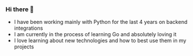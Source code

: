 ### Hi there 👋
- I have been working mainly with Python for the last 4 years on backend integrations
- I am currently in the process of learning Go and absolutely loving it
- I love learning about new technologies and how to best use them in my projects

<!--
**jcsmurph/jcsmurph** is a ✨ _special_ ✨ repository because its `README.md` (this file) appears on your GitHub profile.

Here are some ideas to get you started:

- 🔭 I’m currently working on ...
- 🌱 I’m currently learning ...
- 👯 I’m looking to collaborate on ...
- 🤔 I’m looking for help with ...
- 💬 Ask me about ...
- 📫 How to reach me: ...
- 😄 Pronouns: ...
- ⚡ Fun fact: ...
-->
